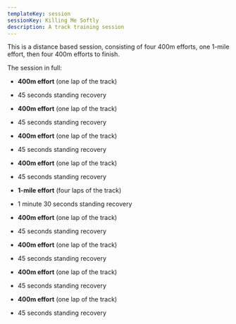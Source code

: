 ```yaml
---
templateKey: session
sessionKey: Killing Me Softly
description: A track training session
---
```

This is a distance based session, consisting of four 400m efforts,
one 1-mile effort, then four 400m efforts to finish.

The session in full:

* **400m effort** (one lap of the track)
* 45 seconds standing recovery
* **400m effort** (one lap of the track)
* 45 seconds standing recovery
* **400m effort** (one lap of the track)
* 45 seconds standing recovery
* **400m effort** (one lap of the track)
* 45 seconds standing recovery

* **1-mile effort** (four laps of the track)
* 1 minute 30 seconds standing recovery

* **400m effort** (one lap of the track)
* 45 seconds standing recovery
* **400m effort** (one lap of the track)
* 45 seconds standing recovery
* **400m effort** (one lap of the track)
* 45 seconds standing recovery
* **400m effort** (one lap of the track)
* 45 seconds standing recovery
